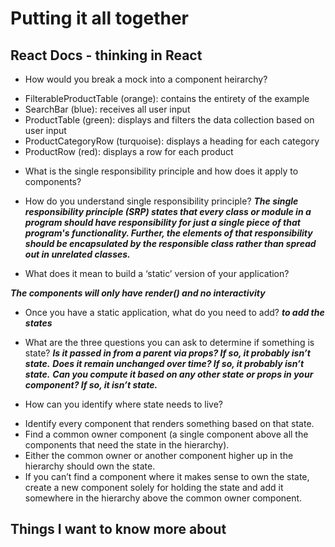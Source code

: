 # Putting it all together


## React Docs - thinking in React

* How would you break a mock into a component heirarchy?
- FilterableProductTable (orange): contains the entirety of the example
- SearchBar (blue): receives all user input
- ProductTable (green): displays and filters the data collection based on user input
- ProductCategoryRow (turquoise): displays a heading for each category
- ProductRow (red): displays a row for each product



* What is the single responsibility principle and how does it apply to components?

* How do you understand single responsibility principle?
***The single responsibility principle (SRP) states that every class or module in a program should have responsibility for just a single piece of that program's functionality. Further, the elements of that responsibility should be encapsulated by the responsible class rather than spread out in unrelated classes.***




* What does it mean to build a ‘static’ version of your application?
 
***The components will only have render() and no interactivity***



* Once you have a static application, what do you need to add?
***to add the states***

* What are the three questions you can ask to determine if something is state?
***Is it passed in from a parent via props? If so, it probably isn’t state.***
***Does it remain unchanged over time? If so, it probably isn’t state.***
***Can you compute it based on any other state or props in your component? If so, it isn’t state.***


* How can you identify where state needs to live?
- Identify every component that renders something based on that state.
- Find a common owner component (a single component above all the components that need the state in the hierarchy).
- Either the common owner or another component higher up in the hierarchy should own the state.
- If you can’t find a component where it makes sense to own the state, create a new component solely for holding the state and add it somewhere in the hierarchy above the common owner component.



## Things I want to know more about

